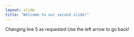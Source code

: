 ```yaml
---
layout: slide
title: "Welcome to our second slide!"
---
```

Changing line 5 as requested
Use the left arrow to go back!
